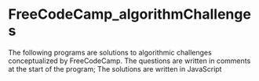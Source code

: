 # FreeCodeCamp_algorithmChallenges
The following programs are solutions to algorithmic challenges conceptualized by FreeCodeCamp. 
The questions are written in comments at the start of the program;
The solutions are written in JavaScript
